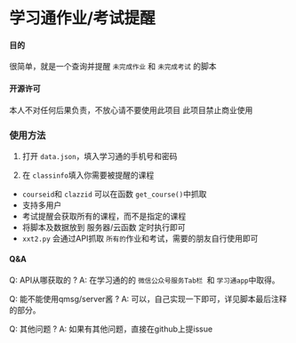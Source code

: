 # 学习通作业/考试提醒

#### 目的

很简单，就是一个查询并提醒 `未完成作业` 和 `未完成考试` 的脚本

#### 开源许可

本人不对任何后果负责，不放心请不要使用此项目
此项目禁止商业使用

### 使用方法

1. 打开 `data.json`，填入学习通的手机号和密码

2. 在 `classinfo`填入你需要被提醒的课程

- `courseid`和 `clazzid` 可以在函数 `get_course()`中抓取
- 支持多用户
- 考试提醒会获取所有的课程，而不是指定的课程
- 将脚本及数据放到 服务器/云函数 定时执行即可
- `xxt2.py` 会通过API抓取 `所有的`作业和考试，需要的朋友自行使用即可

#### Q&A

Q: API从哪获取的 ?
A: 在学习通的的 `微信公众号服务Tab栏 `和 `学习通app`中取得。

Q: 能不能使用qmsg/server酱 ?
A: 可以，自己实现一下即可，详见脚本最后注释的部分。

Q: 其他问题 ?
A: 如果有其他问题，直接在github上提issue
